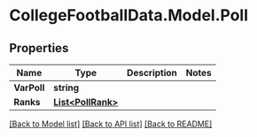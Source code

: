 # CollegeFootballData.Model.Poll

## Properties

Name | Type | Description | Notes
------------ | ------------- | ------------- | -------------
**VarPoll** | **string** |  | 
**Ranks** | [**List&lt;PollRank&gt;**](PollRank.md) |  | 

[[Back to Model list]](../../README.md#documentation-for-models) [[Back to API list]](../../README.md#documentation-for-api-endpoints) [[Back to README]](../../README.md)

